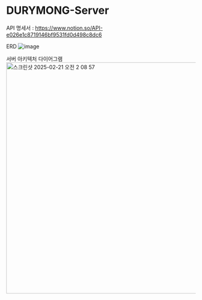 # DURYMONG-Server

API 명세서 : https://www.notion.so/API-e026e1c8719146bf9531fd0d498c8dc6

ERD
![image](https://github.com/user-attachments/assets/38308d66-8a97-4db8-ad2b-f8e893ee0f50)

서버 아키텍처 다이어그램
<img width="614" alt="스크린샷 2025-02-21 오전 2 08 57" src="https://github.com/user-attachments/assets/8a74bd66-e763-4f74-b360-ffaaad34b34f" />
